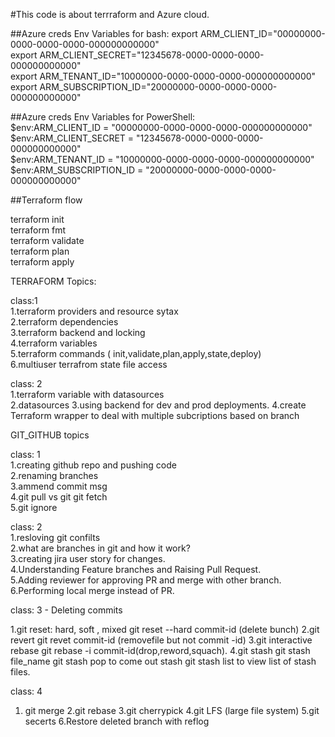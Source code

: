 #This code is about terrraform and Azure cloud.


##Azure creds Env Variables for bash:
export ARM_CLIENT_ID="00000000-0000-0000-0000-000000000000"                     
export ARM_CLIENT_SECRET="12345678-0000-0000-0000-000000000000"                                                     
export ARM_TENANT_ID="10000000-0000-0000-0000-000000000000"                                                             
export ARM_SUBSCRIPTION_ID="20000000-0000-0000-0000-000000000000"                       

##Azure creds Env Variables for PowerShell:                                           
$env:ARM_CLIENT_ID = "00000000-0000-0000-0000-000000000000"                                                 
$env:ARM_CLIENT_SECRET = "12345678-0000-0000-0000-000000000000"                                                     
$env:ARM_TENANT_ID = "10000000-0000-0000-0000-000000000000"                                             
$env:ARM_SUBSCRIPTION_ID = "20000000-0000-0000-0000-000000000000"                                                   

##Terraform flow        

terraform init                                            
terraform fmt                                      
terraform validate                                   
terraform plan                                   
terraform apply                         

TERRAFORM Topics:                       

class:1                                                 
1.terraform providers and resource  sytax                   
2.terraform  dependencies                               
3.terraform backend and locking                                                                     
4.terraform variables                                           
5.terraform commands ( init,validate,plan,apply,state,deploy)                   
6.multiuser terrafrom state file access                                                 

class: 2                                                            
1.terraform variable with datasources                                           
2.datasources 
3.using backend for dev and prod deployments. 
4.create Terraform wrapper to deal with multiple subcriptions based on branch 


GIT_GITHUB topics                                                   

class: 1                                                                
1.creating github repo and pushing code                                                     
2.renaming branches                                                             
3.ammend commit msg                                                             
4.git pull vs git git fetch                                                             
5.git ignore                                                        

class: 2                                                            
1.resloving git confilts                                                            
2.what are branches in git and how it work?                                                             
3.creating jira user story for changes.                                                         
4.Understanding Feature branches and Raising Pull Request.                                              
5.Adding reviewer for approving PR and merge with other branch.                                                 
6.Performing local merge instead of PR.

class: 3 - Deleting commits

1.git reset: hard, soft , mixed     git reset --hard commit-id (delete bunch)
2.git revert                        git revet commit-id (removefile but not commit -id)
3.git interactive rebase            git rebase -i commit-id(drop,reword,squach).
4.git stash                         git stash file_name
   git stash pop                    to come out stash 
   git stash list                   to view list of stash files.

class: 4
1. git merge
2.git rebase
3.git cherrypick
4.git LFS (large file system)
5.git secerts
6.Restore deleted branch with reflog

